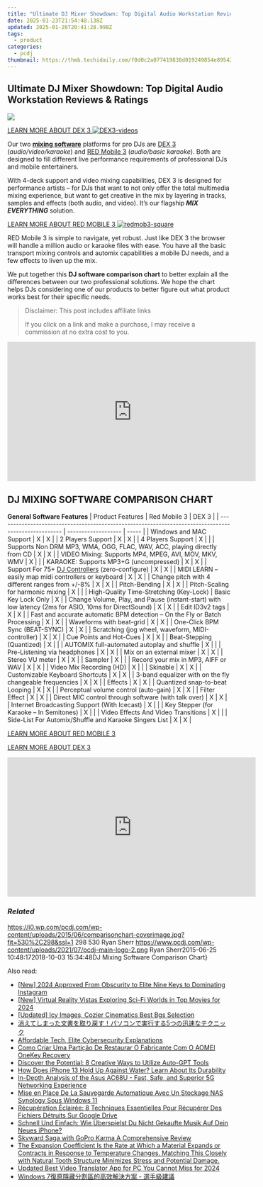 ```yaml
---
title: "Ultimate DJ Mixer Showdown: Top Digital Audio Workstation Reviews & Ratings"
date: 2025-01-23T21:54:48.138Z
updated: 2025-01-26T20:41:28.998Z
tags:
  - product
categories:
  - pcdj
thumbnail: https://thmb.techidaily.com/f0d0c2a077419838d019249854e895427fabffcbae9e8b50e548bd608d26f443.PNG
---
```


## Ultimate DJ Mixer Showdown: Top Digital Audio Workstation Reviews & Ratings

[![](https://i0.wp.com/pcdj.com/wp-content/uploads/2015/06/comparisonchart-coverimage.jpg?resize=530%2C298&ssl=1)](https://i0.wp.com/pcdj.com/wp-content/uploads/2015/06/comparisonchart-coverimage.jpg?fit=530%2C298&ssl=1 "comparisonchart-coverimage")

[LEARN MORE ABOUT DEX 3 ![](https://i1.wp.com/pcdj.com/wp-content/uploads/2015/06/DEX3-videos.jpg?resize=180%2C180&ssl=1 "DEX3-videos")](https://tools.techidaily.com/pcdj/products/)

Our two **[mixing software](https://tools.techidaily.com/pcdj/products/)** platforms for pro DJs are [DEX 3](https://tools.techidaily.com/pcdj/products/) (_audio/video/karaoke_) and [RED Mobile 3](https://tools.techidaily.com/pcdj/products/) (_audio/basic karaoke_). Both are designed to fill different live performance requirements of professional DJs and mobile entertainers. 

With 4-deck support and video mixing capabilities, DEX 3 is designed for performance artists – for DJs that want to not only offer the total multimedia mixing experience, but want to get creative in the mix by layering in tracks, samples and effects (both audio, and video). It’s our flagship **_MIX EVERYTHING_** solution.

[LEARN MORE ABOUT RED MOBILE 3 ![](https://i1.wp.com/pcdj.com/wp-content/uploads/2015/06/redmob3-square.jpg?resize=180%2C180&ssl=1 "redmob3-square")](https://tools.techidaily.com/pcdj/products/)

RED Mobile 3 is simple to navigate, yet robust. Just like DEX 3 the browser will handle a million audio or karaoke files with ease. You have all the basic transport mixing controls and automix capabilities a mobile DJ needs, and a few effects to liven up the mix.

We put together this **DJ software comparison chart** to better explain all the differences between our two professional solutions. We hope the chart helps DJs considering one of our products to better figure out what product works best for their specific needs.

>  Disclaimer: This post includes affiliate links
>
>  If you click on a link and make a purchase, I may receive a commission at no extra cost to you.
>

<!-- affiliate ads begin -->
<iframe width="560" height="315" src="https://www.youtube.com/embed/OFDHJnZLwTA?si=WThcb2h76AnZDzcQ" title="YouTube video player" frameborder="0" allow="accelerometer; autoplay; clipboard-write; encrypted-media; gyroscope; picture-in-picture; web-share" referrerpolicy="strict-origin-when-cross-origin" allowfullscreen></iframe>
<!-- affiliate ads end -->

## DJ MIXING SOFTWARE COMPARISON CHART

__General Software Features__
| Product Features                                                                                     | Red Mobile 3        | DEX 3 |
| ---------------------------------------------------------------------------------------------------- | ------------------- | ----- |
| Windows and MAC Support                                                                              | X                   | X     |
| 2 Players Support                                                                                    | X                   | X     |
| 4 Players Support                                                                                    | X                   |       |
| Supports Non DRM MP3, WMA, OGG, FLAC, WAV, ACC, playing directly from CD                             | X                   | X     |
| VIDEO Mixing: Supports MP4, MPEG, AVI, MOV, MKV, WMV                                                 | X                   |       |
| KARAOKE: Supports MP3+G (uncompressed)                                                               | X                   | X     |
| Support For 75+ [DJ Controllers](https://tools.techidaily.com/pcdj/products/) (zero-configure)                  | X                   | X     |
| MIDI LEARN – easily map midi controllers or keyboard                                                 | X                   | X     |
| Change pitch with 4 different ranges from +/-8%                                                      | X                   | X     |
| Pitch-Bending                                                                                        | X                   | X     |
| Pitch-Scaling for harmonic mixing                                                                    | X                   |       |
| High-Quality Time-Stretching (Key-Lock)                                                              | Basic Key Lock Only | X     |
| Change Volume, Play, and Pause (instant-start) with low latency (2ms for ASIO, 10ms for DirectSound) | X                   | X     |
| Edit ID3v2 tags                                                                                      | X                   | X     |
| Fast and accurate automatic BPM detection – On the Fly or Batch Processing                           | X                   | X     |
| Waveforms with beat-grid                                                                             | X                   | X     |
| One-Click BPM Sync (BEAT-SYNC)                                                                       | X                   | X     |
| Scratching (jog wheel, waveform, MIDI-controller)                                                    | X                   | X     |
| Cue Points and Hot-Cues                                                                              | X                   | X     |
| Beat-Stepping (Quantized)                                                                            | X                   |       |
| AUTOMIX full-automated autoplay and shuffle                                                          | X                   |       |
| Pre-Listening via headphones                                                                         | X                   | X     |
| Mix on an external mixer                                                                             | X                   | X     |
| Stereo VU meter                                                                                      | X                   | X     |
| Sampler                                                                                              | X                   |       |
| Record your mix in MP3, AIFF or WAV                                                                  | X                   | X     |
| Video Mix Recording (HD)                                                                             | X                   |       |
| Skinable                                                                                             | X                   | X     |
| Customizable Keyboard Shortcuts                                                                      | X                   | X     |
| 3-band equalizer with on the fly changeable frequencies                                              | X                   | X     |
| Effects                                                                                              | X                   | X     |
| Quantized snap-to-beat Looping                                                                       | X                   | X     |
| Perceptual volume control (auto-gain)                                                                | X                   | X     |
| Filter Effect                                                                                        | X                   | X     |
| Direct MIC control through software (with talk over)                                                 | X                   | X     |
| Internet Broadcasting Support (With Icecast)                                                         | X                   |       |
| Key Stepper (for Karaoke – In Semitones)                                                             | X                   |       |
| Video Effects And Video Transitions                                                                  | X                   |       |
| Side-List For Automix/Shuffle and Karaoke Singers List                                               | X                   | X     |

[LEARN MORE ABOUT RED MOBILE 3](https://tools.techidaily.com/pcdj/products/)

[LEARN MORE ABOUT DEX 3](https://tools.techidaily.com/pcdj/products/)

<!-- affiliate ads begin -->
<iframe width="560" height="315" src="https://www.youtube.com/embed/oB9V7rZzotw?si=d4xrCbq1jKHXGAWN" title="YouTube video player" frameborder="0" allow="accelerometer; autoplay; clipboard-write; encrypted-media; gyroscope; picture-in-picture; web-share" referrerpolicy="strict-origin-when-cross-origin" allowfullscreen></iframe>
<!-- affiliate ads end -->

### _Related_

https://i0.wp.com/pcdj.com/wp-content/uploads/2015/06/comparisonchart-coverimage.jpg?fit=530%2C298&ssl=1 298 530 Ryan Sherr https://www.pcdj.com/wp-content/uploads/2021/07/pcdj-main-logo-2.png Ryan Sherr2015-06-25 10:48:172018-10-03 15:34:48DJ Mixing Software Comparison Chart}

<ins class="adsbygoogle"
     style="display:block"
     data-ad-format="autorelaxed"
     data-ad-client="ca-pub-7571918770474297"
     data-ad-slot="1223367746"></ins>

<ins class="adsbygoogle"
     style="display:block"
     data-ad-client="ca-pub-7571918770474297"
     data-ad-slot="8358498916"
     data-ad-format="auto"
     data-full-width-responsive="true"></ins>

<span class="atpl-alsoreadstyle">Also read:</span>
<div><ul>
<li><a href="https://fox-http.techidaily.com/new-2024-approved-from-obscurity-to-elite-nine-keys-to-dominating-instagram/"><u>[New] 2024 Approved From Obscurity to Elite Nine Keys to Dominating Instagram</u></a></li>
<li><a href="https://article-files.techidaily.com/new-virtual-reality-vistas-exploring-sci-fi-worlds-in-top-movies-for-2024/"><u>[New] Virtual Reality Vistas Exploring Sci-Fi Worlds in Top Movies for 2024</u></a></li>
<li><a href="https://youtube-lab.techidaily.com/ed-icy-images-cozier-cinematics-best-bgs-selection/"><u>[Updated] Icy Images, Cozier Cinematics Best Bgs Selection</u></a></li>
<li><a href="https://win-updates.techidaily.com/1728493496491-5/"><u>消えてしまった文書を取り戻す！パソコンで実行する5つの迅速なテクニック</u></a></li>
<li><a href="https://tech-savvy.techidaily.com/affordable-tech-elite-cybersecurity-explanations/"><u>Affordable Tech, Elite Cybersecurity Explanations</u></a></li>
<li><a href="https://win-updates.techidaily.com/como-criar-uma-particao-de-restaurar-o-fabricante-com-o-aomei-onekey-recovery/"><u>Como Criar Uma Partição De Restaurar O Fabricante Com O AOMEI OneKey Recovery</u></a></li>
<li><a href="https://tech-revival.techidaily.com/discover-the-potential-8-creative-ways-to-utilize-auto-gpt-tools/"><u>Discover the Potential: 8 Creative Ways to Utilize Auto-GPT Tools</u></a></li>
<li><a href="https://tech-recovery.techidaily.com/how-does-iphone-13-hold-up-against-water-learn-about-its-durability/"><u>How Does iPhone 13 Hold Up Against Water? Learn About Its Durability</u></a></li>
<li><a href="https://buynow-help.techidaily.com/in-depth-analysis-of-the-asus-ac68u-fast-safe-and-superior-5g-networking-experience/"><u>In-Depth Analysis of the Asus AC68U - Fast, Safe, and Superior 5G Networking Experience</u></a></li>
<li><a href="https://win-updates.techidaily.com/mise-en-place-de-la-sauvegarde-automatique-avec-un-stockage-nas-synology-sous-windows-11/"><u>Mise en Place De La Sauvegarde Automatique Avec Un Stockage NAS Synology Sous Windows 11</u></a></li>
<li><a href="https://win-updates.techidaily.com/recuperation-eclairee-8-techniques-essentielles-pour-recuperer-des-fichiers-detruits-sur-google-drive/"><u>Récupération Éclairée: 8 Techniques Essentielles Pour Récupérer Des Fichiers Détruits Sur Google Drive</u></a></li>
<li><a href="https://win-updates.techidaily.com/schnell-und-einfach-wie-uberspielst-du-nicht-gekaufte-musik-auf-dein-neues-iphone/"><u>Schnell Und Einfach: Wie Überspielst Du Nicht Gekaufte Musik Auf Dein Neues iPhone?</u></a></li>
<li><a href="https://article-tips.techidaily.com/skyward-saga-with-gopro-karma-a-comprehensive-review/"><u>Skyward Saga with GoPro Karma A Comprehensive Review</u></a></li>
<li><a href="https://win-updates.techidaily.com/the-expansion-coefficient-is-the-rate-at-which-a-material-expands-or-contracts-in-response-to-temperature-changes-matching-this-closely-with-natural-tooth-s347/"><u>The Expansion Coefficient Is the Rate at Which a Material Expands or Contracts in Response to Temperature Changes. Matching This Closely with Natural Tooth Structure Minimizes Stress and Potential Damage.</u></a></li>
<li><a href="https://ai-video-translation.techidaily.com/updated-best-video-translator-app-for-pc-you-cannot-miss-for-2024/"><u>Updated Best Video Translator App for PC You Cannot Miss for 2024</u></a></li>
<li><a href="https://win-updates.techidaily.com/1728479323676-windows-7/"><u>Windows 7復原隱藏分割區的高效解決方案 - 選手級建議</u></a></li>
</ul></div>

